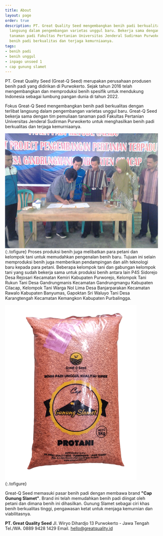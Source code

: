 ```yaml
---
title: About
layout: page
order: true
description: PT. Great Quality Seed mengembangkan benih padi berkualitas dengan terlibat
  langsung dalam pengembangan varietas unggul baru. Bekerja sama dengan tim pemuliaan
  tanaman padi Fakultas Pertanian Universitas Jenderal Sudirman Purwokerto untuk menghasilkan
  benih padi berkualitas dan terjaga kemurniaanya.
tags:
- benih padi
- benih unggul
- inpago unsoed 1
- cap gunung slamet
---
```


PT. Great Quality Seed (Great-Q Seed) merupakan perusahaan produsen benih padi yang didirikan di Purwokerto. Sejak tahun 2016 telah mengembangkan dan memproduksi benih spesifik untuk mendukung Indonesia sebagai lumbung pangan dunia di tahun 2022. 

Fokus Great-Q Seed mengembangkan benih padi berkualitas dengan terlibat langsung dalam pengembangan varietas unggul baru. Great-Q Seed bekerja sama dengan tim pemuliaan tanaman padi Fakultas Pertanian Universitas Jenderal Sudirman Purwokerto untuk menghasilkan benih padi berkualitas dan terjaga kemurniaanya. 

![Kerja Sama Produksi](/assets/images/kerjasama.jpg "Kerja Sama Produksi dengan UPBS PGA Faperta Unsoed")
{:.tofigure}
Proses produksi benih juga melibatkan para petani dan kelompok tani untuk memudahkan pengenalan benih baru. Tujuan ini selain memproduksi benih juga memberikan pendampingan dan alih teknologi baru kepada para petani. Beberapa kelompok tani dan gabungan kelompok tani yang sudah bekerja sama untuk produksi benih antara lain P4S Sidorejo Desa Rejosari Kecamatan Kemiri Kabupaten Purworejo, Kelompok Tani Rukun Tani Desa Gandrungmanis Kecamatan Gandrungmangu Kabupaten Cilacap, Kelompok Tani Warga Nol Lima Desa Banjarparakan Kecamatan Rawalo Kabupaten Banyumas, Gapoktan Sri Waluyo Tani Desa Karangtengah Kecamatan Kemangkon Kabupaten Purbalingga.

![Benih Cap Gunung Slamet](/assets/images/benih_protani.png "Benih Cap Gunung Slamet")
{:.tofigure}

Great-Q Seed memasuki pasar benih padi dengan membawa brand **"Cap Gunung Slamet"**. Brand ini telah memudahkan benih padi diingat oleh petani dan dimana benih ini dihasilkan. Gunung Slamet sebagai ciri khas benih berkualitas tinggi, pengawasan ketat untuk menjaga kemurnian dan viabilitasnya.


**PT. Great Quality Seed**
Jl. Wiryo Dihardjo 13 Purwokerto - Jawa Tengah
Tel./WA. 0889 9428 1429
Email. hello@greatquality.id
